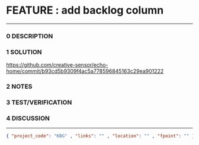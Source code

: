 # FEATURE : add backlog column
--------------------------------
### 0 DESCRIPTION


### 1 SOLUTION

https://github.com/creative-sensor/echo-home/commit/b93cd5b9309f4ac5a778596845163c29ea901222

### 2 NOTES


### 3 TEST/VERIFICATION


### 4 DISCUSSION



--------------------------------
```json
{ "project_code": "KBG" , "links": "" , "location": "" , "fpoint": "" }
```
